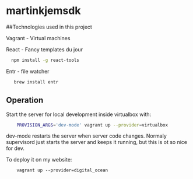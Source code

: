 # martinkjemsdk

##Technologies used in this project

Vagrant - Virtual machines

React - Fancy templates du jour

```sh
  npm install -g react-tools
```

Entr - file watcher

```sh
   brew install entr
```

## Operation

Start the server for local development inside virtualbox with:

```sh
    PROVISION_ARGS='dev-mode' vagrant up --provider=virtualbox
```

dev-mode restarts the server when server code changes.
Normaly supervisord just starts the server and keeps it running, but this is ot so nice for dev.

To deploy it on my website:

```
	vagrant up --provider=digital_ocean
```

